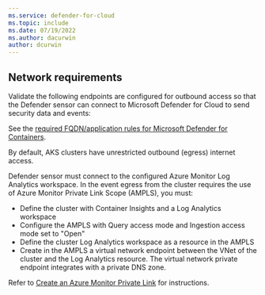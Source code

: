 ```yaml
---
ms.service: defender-for-cloud
ms.topic: include
ms.date: 07/19/2022
ms.author: dacurwin
author: dcurwin
---
```


## Network requirements

Validate the following endpoints are configured for outbound access so that the Defender sensor can connect to Microsoft Defender for Cloud to send security data and events:

See the [required FQDN/application rules for Microsoft Defender for Containers](/azure/aks/outbound-rules-control-egress#microsoft-defender-for-containers).

By default, AKS clusters have unrestricted outbound (egress) internet access.

Defender sensor must connect to the configured Azure Monitor Log Analytics workspace. In the event egress from the cluster requires the use of Azure Monitor Private Link Scope (AMPLS), you must:

-    Define the cluster with Container Insights and a Log Analytics workspace
-    Configure the AMPLS with Query access mode and Ingestion access mode set to "Open"
-    Define the cluster Log Analytics workspace as a resource in the AMPLS
-    Create in the AMPLS a virtual network endpoint between the VNet of the cluster and the Log Analytics resource. The virtual network private endpoint integrates with a private DNS zone.

Refer to [Create an Azure Monitor Private Link](/azure/azure-monitor/logs/private-link-configure#create-an-azure-monitor-private-link-scope) for instructions.
